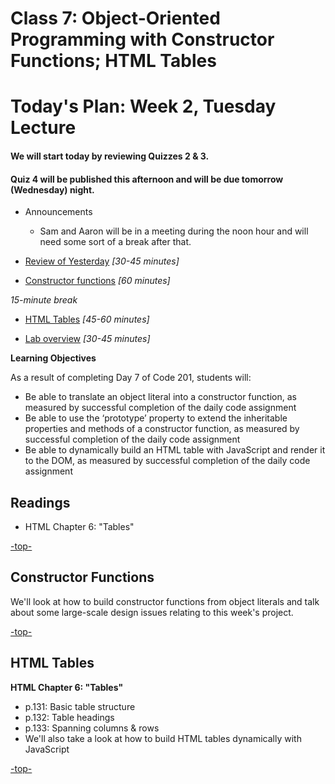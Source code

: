 # Class 7: Object-Oriented Programming with Constructor Functions; HTML Tables

<a id="top"></a>
# Today's Plan: Week 2, Tuesday Lecture

#### We will start today by reviewing Quizzes 2 & 3.

#### Quiz 4 will be published this afternoon and will be due tomorrow (Wednesday) night.

- Announcements
  - Sam and Aaron will be in a meeting during the noon hour and will need some sort of a break after that.

- [Review of Yesterday](#codereview) *[30-45 minutes]*

- [Constructor functions](#code) *[60 minutes]*

*15-minute break*

- [HTML Tables](#tables) *[45-60 minutes]*

- [Lab overview](#lab) *[30-45 minutes]*

**Learning Objectives**

As a result of completing Day 7 of Code 201, students will:

- Be able to translate an object literal into a constructor function, as measured by successful completion of the daily code assignment
- Be able to use the ‘prototype’ property to extend the inheritable properties and methods of a constructor function, as measured by successful completion of the daily code assignment
- Be able to dynamically build an HTML table with JavaScript and render it to the DOM, as measured by successful completion of the daily code assignment

## Readings

- HTML Chapter 6: "Tables"

[-top-](#top)

<a id="code"></a>
## Constructor Functions

We'll look at how to build constructor functions from object literals and talk about some large-scale design issues relating to this week's project.

[-top-](#top)

<a id="tables"></a>
## HTML Tables

**HTML Chapter 6: "Tables"**

- p.131: Basic table structure
- p.132: Table headings
- p.133: Spanning columns & rows
- We'll also take a look at how to build HTML tables dynamically with JavaScript

[-top-](#top)
